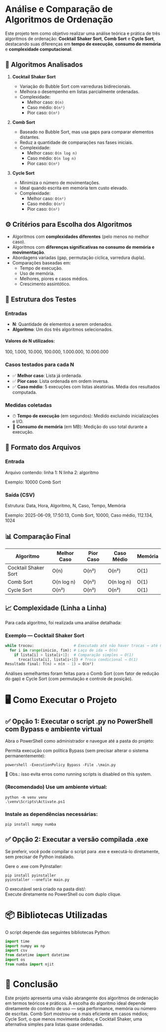 # Análise e Comparação de Algoritmos de Ordenação

Este projeto tem como objetivo realizar uma análise teórica e prática de três algoritmos de ordenação: **Cocktail Shaker Sort**, **Comb Sort** e **Cycle Sort**, destacando suas diferenças em **tempo de execução**, **consumo de memória** e **complexidade computacional**.

## 📌 Algoritmos Analisados

1. **Cocktail Shaker Sort**  
   - Variação do Bubble Sort com varreduras bidirecionais.
   - Melhora o desempenho em listas parcialmente ordenadas.
   - Complexidade:  
     - Melhor caso: `O(n)`  
     - Caso médio: `O(n²)`  
     - Pior caso: `O(n²)`

2. **Comb Sort**  
   - Baseado no Bubble Sort, mas usa gaps para comparar elementos distantes.
   - Reduz a quantidade de comparações nas fases iniciais.
   - Complexidade:  
     - Melhor caso: `O(n log n)`  
     - Caso médio: `O(n log n)`  
     - Pior caso: `O(n²)`

3. **Cycle Sort**  
   - Minimiza o número de movimentações.
   - Ideal quando escrita em memória tem custo elevado.
   - Complexidade:  
     - Melhor caso: `O(n²)`  
     - Caso médio: `O(n²)`  
     - Pior caso: `O(n²)`

## ⚙️ Critérios para Escolha dos Algoritmos

- Algoritmos com **complexidades diferentes** (pelo menos no melhor caso).
- Algoritmos com **diferenças significativas no consumo de memória e movimentação**.
- Abordagens variadas (gap, permutação cíclica, varredura dupla).
- Comparações baseadas em:
  - Tempo de execução.
  - Uso de memória.
  - Melhores, piores e casos médios.
  - Crescimento assintótico.

## 🧪 Estrutura dos Testes

### Entradas
- **N**: Quantidade de elementos a serem ordenados.
- **Algoritmo**: Um dos três algoritmos selecionados.

#### Valores de N utilizados:
100, 1.000, 10.000, 100.000, 1.000.000, 10.000.000


### Casos testados para cada N
- ✅ **Melhor caso**: Lista já ordenada.
- ✅ **Pior caso**: Lista ordenada em ordem inversa.
- ✅ **Caso médio**: 5 execuções com listas aleatórias. Média dos resultados computada.

### Medidas coletadas
- ⏱ **Tempo de execução** (em segundos): Medido excluindo inicializações e I/O.
- 🧠 **Consumo de memória** (em MB): Medição do uso total durante a execução.

## 📁 Formato dos Arquivos

### Entrada
Arquivo contendo:
linha 1: N
linha 2: algoritmo

Exemplo:
10000
Comb Sort


### Saída (CSV)
Estrutura:
Data, Hora, Algoritmo, N, Caso, Tempo, Memória


Exemplo:
2025-06-09, 17:50:13, Comb Sort, 10000, Caso médio, 112.134, 1024



## 📊 Comparação Final

| Algoritmo            | Melhor Caso | Pior Caso | Caso Médio | Memória |
|----------------------|-------------|-----------|------------|---------|
| Cocktail Shaker Sort | O(n)        | O(n²)     | O(n²)      | O(1)    |
| Comb Sort            | O(n log n)  | O(n²)     | O(n log n) | O(1)    |
| Cycle Sort           | O(n²)       | O(n²)     | O(n²)      | O(1)    |

## 📈 Complexidade (Linha a Linha)

Para cada algoritmo, foi realizada uma análise detalhada:

### Exemplo — Cocktail Shaker Sort

```python
while trocou:                  # Executado até não haver trocas → até O(n)
  for i in range(inicio, fim): # Laço de ida → O(n)
    if lista[i] > lista[i+1]:  # Comparação simples → O(1)
      troca(lista[i], lista[i+1]) # Troca condicional → O(1)
Resultado final: T(n) = n(n - 1) = O(n²)

```

Análises semelhantes foram feitas para o Comb Sort (com fator de redução do gap) e Cycle Sort (com permutação e controle de posição).

# 🖥️ Como Executar o Projeto
## ✅ Opção 1: Executar o script .py no PowerShell com Bypass e ambiente virtual
Abra o PowerShell como administrador e navegue até a pasta do projeto:

Permita execução com política Bypass (sem precisar alterar o sistema permanentemente):
```
powershell -ExecutionPolicy Bypass -File .\main.py
```
🔐 Obs.: isso evita erros como running scripts is disabled on this system.

### (Recomendado) Use um ambiente virtual:

```
python -m venv venv
.\venv\Scripts\Activate.ps1
```

### Instale as dependências necessárias:
```
pip install numpy numba
```
## ✅ Opção 2: Executar a versão compilada .exe

Se preferir, você pode compilar o script para .exe e executá-lo diretamente, sem precisar de Python instalado.

Gere o .exe com PyInstaller:
```
pip install pyinstaller
pyinstaller --onefile main.py
```
O executável será criado na pasta dist/: <br>
Execute diretamente no PowerShell ou com duplo clique.

# 📦 Bibliotecas Utilizadas
O script depende das seguintes bibliotecas Python:
```python
import time
import numpy as np
import csv
from datetime import datetime
import os
from numba import njit
```
# 🔎 Conclusão
Este projeto apresenta uma visão abrangente dos algoritmos de ordenação em termos teóricos e práticos. A escolha do algoritmo ideal depende diretamente do contexto de uso — seja performance, memória ou número de escritas. Comb Sort mostrou-se o mais eficiente em casos médios; Cycle Sort, o que menos movimenta dados; e Cocktail Shaker, uma alternativa simples para listas quase ordenadas.
